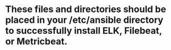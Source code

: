 # These files and directories should be placed in your /etc/ansible directory to successfully install ELK, Filebeat, or Metricbeat.
